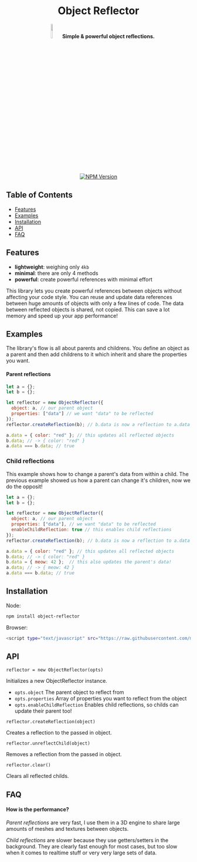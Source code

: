 <h1 align="center">Object Reflector</h1>

<div align="center">
  <strong><img src="https://i.imgur.com/a20tPCY.png" width="10%"></strong>
  <strong>Simple & powerful object reflections.</strong>
</div>

<br/>

<div align="center">
  <a href="https://www.npmjs.com/package/object-reflector">
    <img src="https://img.shields.io/npm/v/object-reflector.svg?style=flat-square" alt="NPM Version" />
  </a>
</div>

## Table of Contents
- [Features](#features)
- [Examples](#examples)
- [Installation](#installation)
- [API](#api)
- [FAQ](#faq)

## Features
 - **lightweight**: weighing only ``4kb``
 - **minimal**: there are only 4 methods
 - **powerful**: create powerful references with minimal effort

This library lets you create powerful references between objects without affecting your code style. You can reuse and update data references between huge amounts of objects with only a few lines of code. The data between reflected objects is shared, not copied. This can save a lot memory and speed up your app performance!

## Examples

The library's flow is all about parents and childrens. You define an object as a parent and then add childrens to it which inherit and share the properties you want.

#### Parent reflections

```js
let a = {};
let b = {};

let reflector = new ObjectReflector({
  object: a, // our parent object
  properties: ["data"] // we want "data" to be reflected
});
reflector.createReflection(b); // b.data is now a reflection to a.data

a.data = { color: "red" }; // this updates all reflected objects
b.data; // -> { color: "red" }
a.data === b.data; // true
```

### Child reflections

This example shows how to change a parent's data from within a child. The previous example showed us how a parent can change it's children, now we do the opposit!

```js
let a = {};
let b = {};

let reflector = new ObjectReflector({
  object: a, // our parent object
  properties: ["data"], // we want "data" to be reflected
  enableChildReflection: true // this enables child reflections
});
reflector.createReflection(b); // b.data is now a reflection to a.data

a.data = { color: "red" }; // this updates all reflected objects
b.data; // -> { color: "red" }
b.data = { meow: 42 };  // this also updates the parent's data!
a.data; // -> { meow: 42 }
a.data === b.data; // true
```

## Installation

Node:
```sh
npm install object-reflector
```

Browser:
```sh
<script type="text/javascript" src="https://raw.githubusercontent.com/maierfelix/object-reflector/master/dist/object-reflector.min.js"></script>
```

## API

``reflector = new ObjectReflector(opts)``
 
 Initializes a new ObjectReflector instance.
 - ``opts.object`` The parent object to reflect from
 - ``opts.properties`` Array of properties you want to reflect from the object
 - ``opts.enableChildReflection`` Enables child reflections, so childs can update their parent too!

``reflector.createReflection(object)``

Creates a reflection to the passed in object.

``reflector.unreflectChild(object)``

Removes a reflection from the passed in object.

``reflector.clear()``

Clears all reflected childs.

## FAQ

#### How is the performance?

*Parent reflections* are very fast, I use them in a 3D engine to share large amounts of meshes and textures between objects.

*Child reflections* are slower because they use getters/setters in the background. They are clearly fast enough for most cases, but too slow when it comes to realtime stuff or very very large sets of data.
